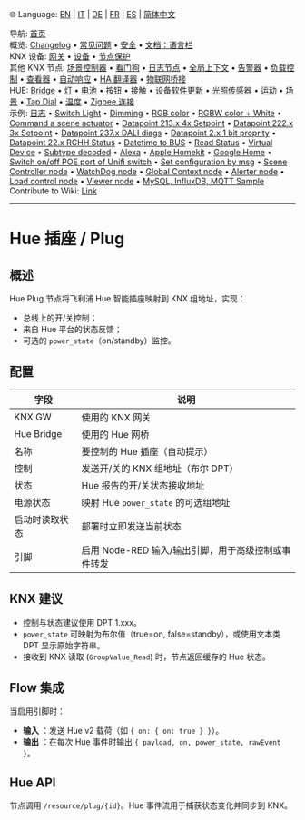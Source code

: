 🌐 Language: [EN](/node-red-contrib-knx-ultimate/wiki/HUE+Plug) | [IT](/node-red-contrib-knx-ultimate/wiki/it-HUE+Plug) | [DE](/node-red-contrib-knx-ultimate/wiki/de-HUE+Plug) | [FR](/node-red-contrib-knx-ultimate/wiki/fr-HUE+Plug) | [ES](/node-red-contrib-knx-ultimate/wiki/es-HUE+Plug) | [简体中文](/node-red-contrib-knx-ultimate/wiki/zh-CN-HUE+Plug)

<!-- NAV START -->
导航: [首页](/node-red-contrib-knx-ultimate/wiki/zh-CN-Home)  
概览: [Changelog](https://github.com/Supergiovane/node-red-contrib-knx-ultimate/blob/master/CHANGELOG.md) • [常见问题](/node-red-contrib-knx-ultimate/wiki/zh-CN-FAQ-Troubleshoot) • [安全](/node-red-contrib-knx-ultimate/wiki/zh-CN-SECURITY) • [文档：语言栏](/node-red-contrib-knx-ultimate/wiki/zh-CN-Docs-Language-Bar)  
KNX 设备: [网关](/node-red-contrib-knx-ultimate/wiki/zh-CN-Gateway-configuration) • [设备](/node-red-contrib-knx-ultimate/wiki/zh-CN-Device) • [节点保护](/node-red-contrib-knx-ultimate/wiki/zh-CN-Protections)  
其他 KNX 节点: [场景控制器](/node-red-contrib-knx-ultimate/wiki/zh-CN-SceneController-Configuration) • [看门狗](/node-red-contrib-knx-ultimate/wiki/zh-CN-WatchDog-Configuration) • [日志节点](/node-red-contrib-knx-ultimate/wiki/zh-CN-Logger-Configuration) • [全局上下文](/node-red-contrib-knx-ultimate/wiki/zh-CN-GlobalVariable) • [告警器](/node-red-contrib-knx-ultimate/wiki/zh-CN-Alerter-Configuration) • [负载控制](/node-red-contrib-knx-ultimate/wiki/zh-CN-LoadControl-Configuration) • [查看器](/node-red-contrib-knx-ultimate/wiki/zh-CN-knxUltimateViewer) • [自动响应](/node-red-contrib-knx-ultimate/wiki/zh-CN-KNXAutoResponder) • [HA 翻译器](/node-red-contrib-knx-ultimate/wiki/zh-CN-HATranslator) • [物联网桥接](/node-red-contrib-knx-ultimate/wiki/zh-CN-IoT-Bridge-Configuration)  
HUE: [Bridge](/node-red-contrib-knx-ultimate/wiki/zh-CN-HUE+Bridge+configuration) • [灯](/node-red-contrib-knx-ultimate/wiki/zh-CN-HUE+Light) • [电池](/node-red-contrib-knx-ultimate/wiki/zh-CN-HUE+Battery) • [按钮](/node-red-contrib-knx-ultimate/wiki/zh-CN-HUE+Button) • [接触](/node-red-contrib-knx-ultimate/wiki/zh-CN-HUE+Contact+sensor) • [设备软件更新](/node-red-contrib-knx-ultimate/wiki/zh-CN-HUE+Device+software+update) • [光照传感器](/node-red-contrib-knx-ultimate/wiki/zh-CN-HUE+Light+sensor) • [运动](/node-red-contrib-knx-ultimate/wiki/zh-CN-HUE+Motion) • [场景](/node-red-contrib-knx-ultimate/wiki/zh-CN-HUE+Scene) • [Tap Dial](/node-red-contrib-knx-ultimate/wiki/zh-CN-HUE+Tapdial) • [温度](/node-red-contrib-knx-ultimate/wiki/zh-CN-HUE+Temperature+sensor) • [Zigbee 连接](/node-red-contrib-knx-ultimate/wiki/zh-CN-HUE+Zigbee+connectivity)  
示例: [日志](/node-red-contrib-knx-ultimate/wiki/zh-CN-Logger-Sample) • [Switch Light](/node-red-contrib-knx-ultimate/wiki/-Sample---Switch-light) • [Dimming](/node-red-contrib-knx-ultimate/wiki/-Sample---Dimming) • [RGB color](/node-red-contrib-knx-ultimate/wiki/-Sample---RGB-Color) • [RGBW color + White](/node-red-contrib-knx-ultimate/wiki/-Sample---RGBW-Color-plus-White) • [Command a scene actuator](/node-red-contrib-knx-ultimate/wiki/-Sample---Control-a-scene-actuator) • [Datapoint 213.x 4x Setpoint](/node-red-contrib-knx-ultimate/wiki/-Sample---DPT213) • [Datapoint 222.x 3x Setpoint](/node-red-contrib-knx-ultimate/wiki/-Sample---DPT222) • [Datapoint 237.x DALI diags](/node-red-contrib-knx-ultimate/wiki/-Sample---DPT237) • [Datapoint 2.x 1 bit proprity](/node-red-contrib-knx-ultimate/wiki/-Sample---DPT2) • [Datapoint 22.x RCHH Status](/node-red-contrib-knx-ultimate/wiki/-Sample---DPT22) • [Datetime to BUS](/node-red-contrib-knx-ultimate/wiki/-Sample---DateTime-to-BUS) • [Read Status](/node-red-contrib-knx-ultimate/wiki/-Sample---Read-value-from-Device) • [Virtual Device](/node-red-contrib-knx-ultimate/wiki/-Sample---Virtual-Device) • [Subtype decoded](/node-red-contrib-knx-ultimate/wiki/-Sample---Subtype) • [Alexa](/node-red-contrib-knx-ultimate/wiki/-Sample---Alexa) • [Apple Homekit](/node-red-contrib-knx-ultimate/wiki/-Sample---Apple-Homekit) • [Google Home](/node-red-contrib-knx-ultimate/wiki/-Sample---Google-Assistant) • [Switch on/off POE port of Unifi switch](/node-red-contrib-knx-ultimate/wiki/-Sample---UnifiPOE) • [Set configuration by msg](/node-red-contrib-knx-ultimate/wiki/-Sample-setConfig) • [Scene Controller node](/node-red-contrib-knx-ultimate/wiki/Sample-Scene-Node) • [WatchDog node](/node-red-contrib-knx-ultimate/wiki/-Sample---WatchDog) • [Global Context node](/node-red-contrib-knx-ultimate/wiki/SampleGlobalContextNode) • [Alerter node](/node-red-contrib-knx-ultimate/wiki/SampleAlerter) • [Load control node](/node-red-contrib-knx-ultimate/wiki/SampleLoadControl) • [Viewer node](/node-red-contrib-knx-ultimate/wiki/knxUltimateViewer) • [MySQL, InfluxDB, MQTT Sample](/node-red-contrib-knx-ultimate/wiki/Sample-KNX2MQTT-KNX2MySQL-KNX2InfluxDB)  
Contribute to Wiki: [Link](/node-red-contrib-knx-ultimate/wiki/zh-CN-Manage-Wiki)
<!-- NAV END -->

---

# Hue 插座 / Plug

## 概述

Hue Plug 节点将飞利浦 Hue 智能插座映射到 KNX 组地址，实现：

- 总线上的开/关控制；
- 来自 Hue 平台的状态反馈；
- 可选的 `power_state`（on/standby）监控。

## 配置

|字段|说明|
|--|--|
| KNX GW | 使用的 KNX 网关 |
| Hue Bridge | 使用的 Hue 网桥 |
| 名称 | 要控制的 Hue 插座（自动提示） |
| 控制 | 发送开/关的 KNX 组地址（布尔 DPT） |
| 状态 | Hue 报告的开/关状态接收地址 |
| 电源状态 | 映射 Hue `power_state` 的可选组地址 |
| 启动时读取状态 | 部署时立即发送当前状态 |
| 引脚 | 启用 Node-RED 输入/输出引脚，用于高级控制或事件转发 |

## KNX 建议

- 控制与状态建议使用 DPT 1.xxx。
- `power_state` 可映射为布尔值（true=on, false=standby），或使用文本类 DPT 显示原始字符串。
- 接收到 KNX 读取 (`GroupValue_Read`) 时，节点返回缓存的 Hue 状态。

## Flow 集成

当启用引脚时：

- **输入** ：发送 Hue v2 载荷（如 `{ on: { on: true } }`）。
- **输出** ：在每次 Hue 事件时输出 `{ payload, on, power_state, rawEvent }`。

## Hue API

节点调用 `/resource/plug/{id}`。Hue 事件流用于捕获状态变化并同步到 KNX。
